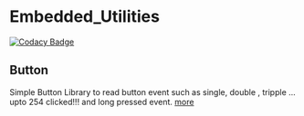 # Embedded_Utilities
[![Codacy Badge](https://api.codacy.com/project/badge/Grade/0203203d8d14474e91b7c0be484891a9)](https://app.codacy.com/manual/alambe94/Embedded_Utilities?utm_source=github.com&utm_medium=referral&utm_content=alambe94/Embedded_Utilities&utm_campaign=Badge_Grade_Dashboard)

## Button
Simple Button Library to read button event such as single, double , tripple ... upto 254 clicked!!! and long pressed event.
[more](https://github.com/alambe94/Embedded_Utilities/blob/master/Button/readme.md)
